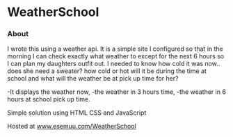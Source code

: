 # WeatherSchool

### About

I wrote this using a weather api. It is a simple site I configured so that in the morning I can check exactly what weather to except for the next 6 hours so I can plan my daughters outfit out.  I needed to know how cold it was now.. does she need a sweater?  how cold or hot will it be during the time at school and what will the weather be at pick up time for her?

-It displays the weather now, 
-the weather in 3 hours time,
-the weather in 6 hours at school pick up time. 

Simple solution using HTML CSS and JavaScript

Hosted at www.esemuu.com/WeatherSchool
